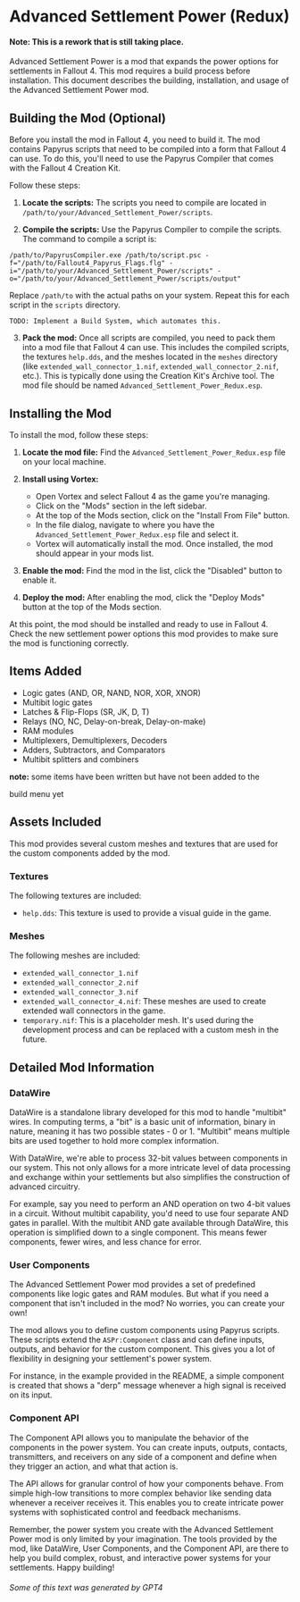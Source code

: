 # Advanced Settlement Power (Redux)

#### Note: This is a rework that is still taking place.

Advanced Settlement Power is a mod that expands the power options for settlements in Fallout 4. This mod requires a build process before installation. This document describes the building, installation, and usage of the Advanced Settlement Power mod.

## Building the Mod (Optional)

Before you install the mod in Fallout 4, you need to build it. The mod contains Papyrus scripts that need to be compiled into a form that Fallout 4 can use. To do this, you'll need to use the Papyrus Compiler that comes with the Fallout 4 Creation Kit.

Follow these steps:

1. **Locate the scripts:** The scripts you need to compile are located in `/path/to/your/Advanced_Settlement_Power/scripts`.

2. **Compile the scripts:** Use the Papyrus Compiler to compile the scripts. The command to compile a script is:

```
/path/to/PapyrusCompiler.exe /path/to/script.psc -f="/path/to/Fallout4_Papyrus_Flags.flg" -i="/path/to/your/Advanced_Settlement_Power/scripts" -o="/path/to/your/Advanced_Settlement_Power/scripts/output"
```

Replace `/path/to` with the actual paths on your system. Repeat this for each script in the `scripts` directory.

    TODO: Implement a Build System, which automates this.

3. **Pack the mod:** Once all scripts are compiled, you need to pack them into a mod file that Fallout 4 can use. This includes the compiled scripts, the textures `help.dds`, and the meshes located in the `meshes` directory (like `extended_wall_connector_1.nif`, `extended_wall_connector_2.nif`, etc.). This is typically done using the Creation Kit's Archive tool. The mod file should be named `Advanced_Settlement_Power_Redux.esp`.

## Installing the Mod

To install the mod, follow these steps:

1. **Locate the mod file:** Find the `Advanced_Settlement_Power_Redux.esp` file on your local machine.

2. **Install using Vortex:** 

    - Open Vortex and select Fallout 4 as the game you're managing. 
    - Click on the "Mods" section in the left sidebar.
    - At the top of the Mods section, click on the "Install From File" button.
    - In the file dialog, navigate to where you have the `Advanced_Settlement_Power_Redux.esp` file and select it.
    - Vortex will automatically install the mod. Once installed, the mod should appear in your mods list.

3. **Enable the mod:** Find the mod in the list, click the "Disabled" button to enable it. 

4. **Deploy the mod:** After enabling the mod, click the "Deploy Mods" button at the top of the Mods section. 

At this point, the mod should be installed and ready to use in Fallout 4. Check the new settlement power options this mod provides to make sure the mod is functioning correctly. 

## Items Added
* Logic gates (AND, OR, NAND, NOR, XOR, XNOR)
* Multibit logic gates
* Latches & Flip-Flops (SR, JK, D, T)
* Relays (NO, NC, Delay-on-break, Delay-on-make)
* RAM modules
* Multiplexers, Demultiplexers, Decoders
* Adders, Subtractors, and Comparators
* Multibit splitters and combiners

**note:** some items have been written but have not been added to the

 build menu yet

## Assets Included

This mod provides several custom meshes and textures that are used for the custom components added by the mod. 

### Textures

The following textures are included:

- `help.dds`: This texture is used to provide a visual guide in the game.

### Meshes

The following meshes are included:

- `extended_wall_connector_1.nif`
- `extended_wall_connector_2.nif`
- `extended_wall_connector_3.nif`
- `extended_wall_connector_4.nif`: These meshes are used to create extended wall connectors in the game.
- `temporary.nif`: This is a placeholder mesh. It's used during the development process and can be replaced with a custom mesh in the future.

## Detailed Mod Information

### DataWire

DataWire is a standalone library developed for this mod to handle "multibit" wires. In computing terms, a "bit" is a basic unit of information, binary in nature, meaning it has two possible states - 0 or 1. "Multibit" means multiple bits are used together to hold more complex information. 

With DataWire, we're able to process 32-bit values between components in our system. This not only allows for a more intricate level of data processing and exchange within your settlements but also simplifies the construction of advanced circuitry.

For example, say you need to perform an AND operation on two 4-bit values in a circuit. Without multibit capability, you'd need to use four separate AND gates in parallel. With the multibit AND gate available through DataWire, this operation is simplified down to a single component. This means fewer components, fewer wires, and less chance for error.

### User Components

The Advanced Settlement Power mod provides a set of predefined components like logic gates and RAM modules. But what if you need a component that isn't included in the mod? No worries, you can create your own!

The mod allows you to define custom components using Papyrus scripts. These scripts extend the `ASPr:Component` class and can define inputs, outputs, and behavior for the custom component. This gives you a lot of flexibility in designing your settlement's power system.

For instance, in the example provided in the README, a simple component is created that shows a "derp" message whenever a high signal is received on its input.

### Component API

The Component API allows you to manipulate the behavior of the components in the power system. You can create inputs, outputs, contacts, transmitters, and receivers on any side of a component and define when they trigger an action, and what that action is.

The API allows for granular control of how your components behave. From simple high-low transitions to more complex behavior like sending data whenever a receiver receives it. This enables you to create intricate power systems with sophisticated control and feedback mechanisms.

Remember, the power system you create with the Advanced Settlement Power mod is only limited by your imagination. The tools provided by the mod, like DataWire, User Components, and the Component API, are there to help you build complex, robust, and interactive power systems for your settlements. Happy building!


###### Some of this text was generated by GPT4
